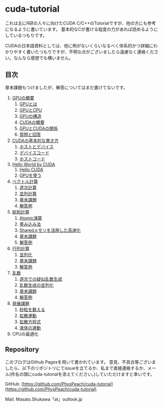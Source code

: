 # cuda-tutorial
これは主にR研の人々に向けたCUDA C/C++のTutorialですが、他の方にも参考になるように書いています。
基本的なCが書ける程度の力があれば読めるようにしているつもりです。

CUDAの日本語資料としては、他に例がないくらいなるべく体系的かつ詳細にわかりやすく書いたつもりですが、不明な点がございましたら遠慮なく連絡ください。なんなら感想でも構いません。

## 目次
章末課題もつけましたが、解答についてはまだ書けてないです。

1. [GPUの概要](./1.0.md)
    1. [GPUとは](./1.1.md)
    1. [GPUとCPU](./1.2.md)
    1. [GPUの構造](./1.3.md)
    1. [CUDAの概要](./1.4.md)
    1. [GPUとCUDAの関係](./1.5.md)
    1. [質問と回答](./1.6.md)
1. [CUDAの基本的な書き方](./2.0.md)
    1. [ホストとデバイス](./2.1.md)
    1. [デバイスコード](./2.2.md)
    1. [ホストコード](./2.3.md)
1. [Hello World by CUDA](./3.0.md)
    1. [Hello CUDA](./3.1.md)
    1. [GPUを使う](./3.2.md)
1. [ベクトル計算](./4.0.md)
    1. [逐次計算](./4.1.md)
    1. [並列計算](./4.2.md)
    1. [章末課題](./4.3.md)
    1. [解答例](./4.4.md)
1. [総和計算](./5.0.md)
    1. [Atomic演算](./5.1.md)
    1. [畳み込み法](./5.2.md)
    1. [Sharedメモリを活用した高速化](./5.3.md)
    1. [章末課題](./5.4.md)
    1. [解答例](./5.5.md)
1. [行列計算](./6.0.md)
    1. [並列化](./6.1.md)
    1. [章末課題](./6.2.md)
    1. [解答例](./6.3.md)
1. [乱数](./7.0.md)
    1. [逐次での疑似乱数生成](./7.1.md)
    1. [乱数生成の並列化](./7.2.md)
    1. [章末課題](./7.3.md)
    1. [解答例](./7.4.md)
1. [発展課題](./8.0.md)
    1. [砂粒を数える](./8.1.md)
    1. [拡散運動](./8.2.md)
    1. [拡散方程式](./8.3.md)
    1. [液体の運動](./8.4.md)
1. CPUの最適化

## Repository
このブログはGithub Pagesを用いて書かれています。
意見、不具合等ございましたら、以下のリポジトリにてissueを立てるか、私まで直接連絡するか、メール(件名の頭にcuda-tutorialを添えてください。)していただけますと幸いです。

GitHub: [https://github.com/PhysPeach/cuda-tutorial](https://github.com/PhysPeach/cuda-tutorial)

Mail: Masato.Shukawa「at」outlook.jp